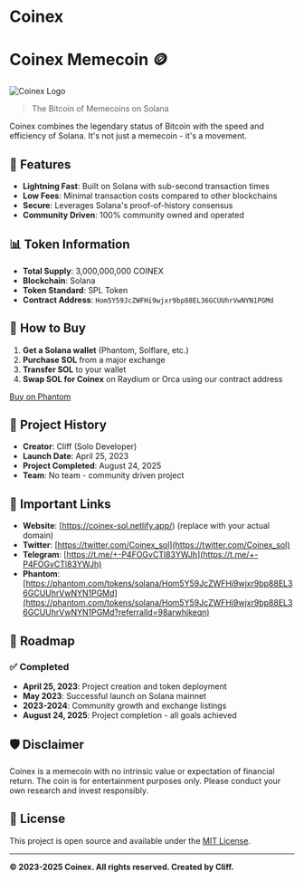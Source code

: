 # Coinex

# Coinex Memecoin 🪙

![Coinex Logo](https://image2url.com/images/1756418506542-cdf72dc1-edb0-4f64-9e6a-3bcb5018b76d.jpg)

> The Bitcoin of Memecoins on Solana

Coinex combines the legendary status of Bitcoin with the speed and efficiency of Solana. It's not just a memecoin - it's a movement.

## 🌟 Features

- **Lightning Fast**: Built on Solana with sub-second transaction times
- **Low Fees**: Minimal transaction costs compared to other blockchains
- **Secure**: Leverages Solana's proof-of-history consensus
- **Community Driven**: 100% community owned and operated

## 📊 Token Information

- **Total Supply**: 3,000,000,000 COINEX
- **Blockchain**: Solana
- **Token Standard**: SPL Token
- **Contract Address**: `Hom5Y59JcZWFHi9wjxr9bp88EL36GCUUhrVwNYN1PGMd`

## 🚀 How to Buy

1. **Get a Solana wallet** (Phantom, Solflare, etc.)
2. **Purchase SOL** from a major exchange
3. **Transfer SOL** to your wallet
4. **Swap SOL for Coinex** on Raydium or Orca using our contract address

[Buy on Phantom](https://phantom.com/tokens/solana/Hom5Y59JcZWFHi9wjxr9bp88EL36GCUUhrVwNYN1PGMd?referralId=98arwhjkeqn)

## 📅 Project History

- **Creator**: Cliff (Solo Developer)
- **Launch Date**: April 25, 2023
- **Project Completed**: August 24, 2025
- **Team**: No team - community driven project

## 🔗 Important Links

- **Website**: [https://coinex-sol.netlify.app/) (replace with your actual domain)
- **Twitter**: [https://twitter.com/Coinex_sol](https://twitter.com/Coinex_sol)
- **Telegram**: [https://t.me/+-P4FOGvCTl83YWJh](https://t.me/+-P4FOGvCTl83YWJh)
- **Phantom**: [https://phantom.com/tokens/solana/Hom5Y59JcZWFHi9wjxr9bp88EL36GCUUhrVwNYN1PGMd](https://phantom.com/tokens/solana/Hom5Y59JcZWFHi9wjxr9bp88EL36GCUUhrVwNYN1PGMd?referralId=98arwhjkeqn)

## 📜 Roadmap

### ✅ Completed
- **April 25, 2023**: Project creation and token deployment
- **May 2023**: Successful launch on Solana mainnet
- **2023-2024**: Community growth and exchange listings
- **August 24, 2025**: Project completion - all goals achieved

## 🛡️ Disclaimer

Coinex is a memecoin with no intrinsic value or expectation of financial return. The coin is for entertainment purposes only. Please conduct your own research and invest responsibly.

## 📄 License

This project is open source and available under the [MIT License](LICENSE).

---

**© 2023-2025 Coinex. All rights reserved. Created by Cliff.**

